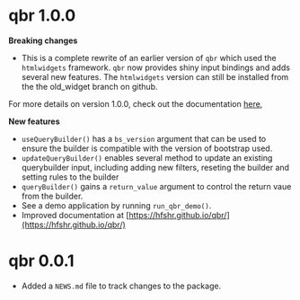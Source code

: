 # qbr 1.0.0

**Breaking changes**

- This is a complete rewrite of an earlier version of `qbr` which used the `htmlwidgets` framework. `qbr` now provides shiny input bindings and adds several new features. The `htmlwidgets` version can still be installed from the the old_widget branch on github.

For more details on version 1.0.0, check out the documentation [here](https://hfshr.github.io/qbr/#/basic-usage),

**New features**

- `useQueryBuilder()` has a `bs_version` argument that can be used to ensure the builder is compatible with the version of bootstrap used.
- `updateQueryBuilder()` enables several method to update an existing querybuilder input, including adding new filters, reseting the builder and setting rules to the builder
- `queryBuilder()` gains a `return_value` argument to control the return vaue from the builder.
- See a demo application by running `run_qbr_demo()`.
- Improved documentation at [https://hfshr.github.io/qbr/](https://hfshr.github.io/qbr/)

# qbr 0.0.1

- Added a `NEWS.md` file to track changes to the package.
